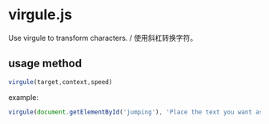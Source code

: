 # virgule.js
Use virgule to transform characters. / 使用斜杠转换字符。

## usage method
```js
virgule(target,context,speed)
```
example:
```js
virgule(document.getElementById('jumping'), 'Place the text you want as the result here',100)
```
